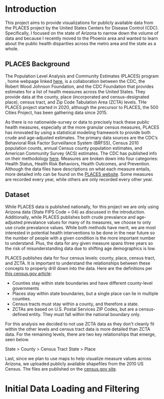 # Introduction
This project aims to provide visualizations for publicly available data from the PLACES project by the United States Centers for Disease Control (CDC). Specifically, I focused on the state of Arizona to narrow down the volume of data and because I recently moved to the Phoenix area and wanted to learn about the public health disparities across the metro area and the state as a whole.

## PLACES Background
The Population Level Analysis and Community Estimates (PLACES) program , home webpage linked [here](https://www.cdc.gov/places/index.html), is a collaboration between the CDC, the Robert Wood Johnson Foundation, and the CDC Foundation that provides estimates for a list of health measures across the United States. They provide data at the county, place (incorporated and census-designated place), census tract, and Zip Code Tabulation Area (ZCTA) levels. THe PLACES project started in 2020, although the precursor to PLACES, the 500 Cities Project, has been gathering data since 2015.

As there is no nationwide-survey or data to precisely track these public health measures, especially at the more granular census measures, PLACES has innovated by using a statistical modeling framework to provide both crude and age-adjusted estimates. The primary data sources are the CDC’s Behavioral Risk Factor Surveillance System (BRFSS), Census 2010 population counts, annual Census county population estimates, and American Community Survey (ACS) estimates. The CDC has published info on their methodology [here](https://www.cdc.gov/places/methodology/index.html). Measures are broken down into four categories: Health Status, Health Risk Behaviors, Health Outcomes, and Prevention. Although the data files have descriptions on what each measure entails, more detailed info can be found on the [PLACES website](https://www.cdc.gov/places/measure-definitions/index.html). Some measures are recorded every year, while others are only recorded every other year.

## Dataset
While PLACES data is published nationally, for this project we are only using Arizona data (State FIPS Code = 04) as discussed in the introduction. Additionally, while PLACES publishes both crude prevalance and age-adjusted prevalance values for many of its measures, we choose to only use crude prevalance values. While both methods have merit, we are most interested in potential health interventions to be done in the near future so the number of people with a given condition is the more important number to understand. Plus, the data for any given measure spans three years so the risk of misunderstanding data due to shifting age demographics is low. 

PLACES publishes data for four census levels: county, place, census tract, and ZCTA. It is important to understand the relationships between these concepts to properly drill down  into the data. Here are the definitions per [this census.gov article](https://www.census.gov/newsroom/blogs/random-samplings/2014/07/understanding-geographic-relationships-counties-places-tracts-and-more.html):
* Counties stay within state boundaries and have different county-level governments
* Places stay within state boundaries, but a single place can lie in multiple counties.
* Census tracts must stay within a county, and therefore a state.
* ZCTAs are based on U.S. Postal Services ZIP Codes, but are a census-defined entity. They must fall within the national boundary only.

For this analysis we decided to not use ZCTA data as they don't cleanly fit within the other levels and census tract data is more detailed than ZCTA data. For the remaining levels, there are two key relationships that emerge, seen below.

State > County > Census Tract
State > Place

Last, since we plan to use maps to help visualize measure values across Arizona, we uploaded publicly available shapefiles from the 2010 US Census. The files are published on the [census.gov site](https://www.census.gov/cgi-bin/geo/shapefiles/index.php).

# Initial Data Loading and Filtering
